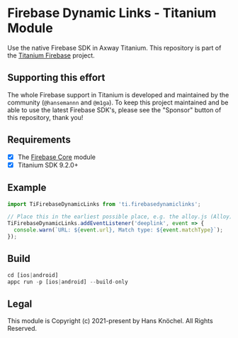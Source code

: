 # Firebase Dynamic Links - Titanium Module

Use the native Firebase SDK in Axway Titanium. This repository is part of the [Titanium Firebase](https://github.com/hansemannn/titanium-firebase) project.

## Supporting this effort

The whole Firebase support in Titanium is developed and maintained by the community (`@hansemannn` and `@m1ga`). To keep
this project maintained and be able to use the latest Firebase SDK's, please see the "Sponsor" button of this repository,
thank you!

## Requirements

- [x] The [Firebase Core](https://github.com/hansemannn/titanium-firebase-core) module
- [x] Titanium SDK 9.2.0+

## Example

```js
import TiFirebaseDynamicLinks from 'ti.firebasedynamiclinks';

// Place this in the earliest possible place, e.g. the alloy.js (Alloy) or app.js (classic Ti)
TiFirebaseDynamicLinks.addEventListener('deeplink', event => {
  console.warn(`URL: ${event.url}, Match type: ${event.matchType}`);
});

```

## Build

```js
cd [ios|android]
appc run -p [ios|android] --build-only
```

## Legal

This module is Copyright (c) 2021-present by Hans Knöchel. All Rights Reserved. 
